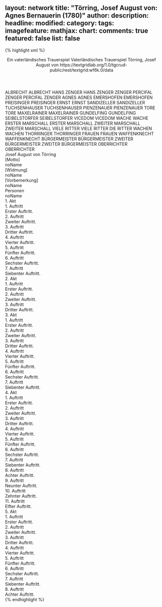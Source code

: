layout: network
title: "Törring, Josef August von: Agnes Bernauerin (1780)"
author:
description:
headline:
modified:
category:
tags:
imagefeature:
mathjax:
chart:
comments: true
featured: false
list: false
---
{% highlight xml %}
<?xml-model href="https://raw.githubusercontent.com/DLiNa/project/master/rules/lina.rnc"?><?xml-model href="https://raw.githubusercontent.com/DLiNa/project/master/rules/lina.sch"?>
<play xmlns="http://lina.digital">
  <header>
    <title>Agnes Bernauerin</title>
    <subtitle>Ein vaterländisches Trauerspiel</subtitle>
    <genretitle>Vaterländisches Trauerspiel</genretitle>
    <author>Törring, Josef August von</author>
    <date type="print" when="1780"/>
    <date type="premiere"/>
    <date type="written" when="1780"/>
    <source>https://textgridlab.org/1.0/tgcrud-public/rest/textgrid:wf6k.0/data</source>
  </header>
  <personae>
    <character>
      <name>ALBRECHT</name>
      <alias xml:id="albrecht">
        <name>ALBRECHT</name>
      </alias>
    </character>
    <character>
      <name>HANS ZENGER</name>
      <alias xml:id="hans_zenger">
        <name>HANS ZENGER</name>
      </alias>
      <alias xml:id="zenger">
        <name>ZENGER</name>
      </alias>
    </character>
    <character>
      <name>PERCIFAL ZENGER</name>
      <alias xml:id="percifal_zenger">
        <name>PERCIFAL ZENGER</name>
      </alias>
    </character>
    <character>
      <name>AGNES</name>
      <alias xml:id="agnes">
        <name>AGNES</name>
      </alias>
    </character>
    <character>
      <name>EMERSHOFEN</name>
      <alias xml:id="emershofen">
        <name>EMERSHOFEN</name>
      </alias>
    </character>
    <character>
      <name>PREISINGER</name>
      <alias xml:id="preisinger">
        <name>PREISINGER</name>
      </alias>
    </character>
    <character>
      <name>ERNST</name>
      <alias xml:id="ernst">
        <name>ERNST</name>
      </alias>
    </character>
    <character>
      <name>SANDIZELLER</name>
      <alias xml:id="sandizeller">
        <name>SANDIZELLER</name>
      </alias>
    </character>
    <character>
      <name>TUCHSENHAUSER</name>
      <alias xml:id="tuchsenhauser">
        <name>TUCHSENHAUSER</name>
      </alias>
    </character>
    <character>
      <name>PIENZENAUER</name>
      <alias xml:id="pienzenauer">
        <name>PIENZENAUER</name>
      </alias>
    </character>
    <character>
      <name>TORE</name>
      <alias xml:id="tore">
        <name>TORE</name>
      </alias>
    </character>
    <character>
      <name>MAXELRAINER</name>
      <alias xml:id="maxelrainer">
        <name>MAXELRAINER</name>
      </alias>
    </character>
    <character>
      <name>GUNDELFING</name>
      <alias xml:id="gundelfing">
        <name>GUNDELFING</name>
      </alias>
    </character>
    <character>
      <name>SEIBELSTORFER</name>
      <alias xml:id="seibelstorfer">
        <name>SEIBELSTORFER</name>
      </alias>
    </character>
    <character>
      <name>VICEDOM</name>
      <alias xml:id="vicedom">
        <name>VICEDOM</name>
      </alias>
    </character>
    <character>
      <name>WACHE</name>
      <alias xml:id="wache">
        <name>WACHE</name>
      </alias>
    </character>
    <character>
      <name>ERSTER MARSCHALL</name>
      <alias xml:id="erster_marschall">
        <name>ERSTER MARSCHALL</name>
      </alias>
    </character>
    <character>
      <name>ZWEITER MARSCHALL</name>
      <alias xml:id="zweiter_marschall">
        <name>ZWEITER MARSCHALL</name>
      </alias>
    </character>
    <character>
      <name>VIELE RITTER</name>
      <alias xml:id="viele_ritter">
        <name>VIELE RITTER</name>
      </alias>
      <alias xml:id="die_ritter">
        <name>DIE RITTER</name>
      </alias>
    </character>
    <character>
      <name>WACHEN</name>
      <alias xml:id="wachen">
        <name>WACHEN</name>
      </alias>
    </character>
    <character>
      <name>THORRINGER</name>
      <alias xml:id="thorringer">
        <name>THORRINGER</name>
      </alias>
    </character>
    <character>
      <name>FRAUEN</name>
      <alias xml:id="frauen">
        <name>FRAUEN</name>
      </alias>
    </character>
    <character>
      <name>WAFFENKNECHT</name>
      <alias xml:id="waffenknecht">
        <name>WAFFENKNECHT</name>
      </alias>
    </character>
    <character>
      <name>BÜRGERMEISTER</name>
      <alias xml:id="bürgermeister">
        <name>BÜRGERMEISTER</name>
      </alias>
    </character>
    <character>
      <name>ZWEITER BÜRGERMEISTER</name>
      <alias xml:id="zweiter_bürgermeister">
        <name>ZWEITER BÜRGERMEISTER</name>
      </alias>
    </character>
    <character>
      <name>OBERRICHTER</name>
      <alias xml:id="oberrichter">
        <name>OBERRICHTER</name>
      </alias>
    </character>
  </personae>
  <text>
    <div>
      <head>Josef August von Törring</head>
    </div>
    <div>
      <head>[Motto]</head>
      <div>
        <head>noName</head>
      </div>
    </div>
    <div>
      <head>[Widmung]</head>
      <div>
        <head>noName</head>
      </div>
    </div>
    <div>
      <head>[Vorbemerkung]</head>
      <div>
        <head>noName</head>
      </div>
    </div>
    <div>
      <head>Personen</head>
      <div>
        <head>noName</head>
      </div>
    </div>
    <div>
      <head>1. Akt</head>
      <div>
        <head>1. Auftritt</head>
        <div>
          <head>Erster Auftritt.</head>
          <sp who="#albrecht">
            <amount n="3" unit="speech_acts"/>
            <amount n="113" unit="words"/>
            <amount n="636" unit="chars"/>
          </sp>
          <sp who="#hans_zenger">
            <amount n="3" unit="speech_acts"/>
            <amount n="59" unit="words"/>
            <amount n="2" unit="lines"/>
            <amount n="299" unit="chars"/>
          </sp>
          <sp who="#percifal_zenger">
            <amount n="2" unit="speech_acts"/>
            <amount n="21" unit="words"/>
            <amount n="2" unit="lines"/>
            <amount n="106" unit="chars"/>
          </sp>
          <sp who="#agnes">
            <amount n="1" unit="speech_acts"/>
            <amount n="24" unit="words"/>
            <amount n="1" unit="lines"/>
            <amount n="95" unit="chars"/>
          </sp>
        </div>
      </div>
      <div>
        <head>2. Auftritt</head>
        <div>
          <head>Zweiter Auftritt.</head>
          <sp who="#albrecht">
            <amount n="16" unit="speech_acts"/>
            <amount n="663" unit="words"/>
            <amount n="6" unit="lines"/>
            <amount n="3697" unit="chars"/>
          </sp>
          <sp who="#agnes">
            <amount n="15" unit="speech_acts"/>
            <amount n="672" unit="words"/>
            <amount n="5" unit="lines"/>
            <amount n="3673" unit="chars"/>
          </sp>
        </div>
      </div>
      <div>
        <head>3. Auftritt</head>
        <div>
          <head>Dritter Auftritt.</head>
          <sp who="#hans_zenger">
            <amount n="2" unit="speech_acts"/>
            <amount n="30" unit="words"/>
            <amount n="1" unit="lines"/>
            <amount n="179" unit="chars"/>
          </sp>
          <sp who="#agnes">
            <amount n="2" unit="speech_acts"/>
            <amount n="12" unit="words"/>
            <amount n="2" unit="lines"/>
            <amount n="65" unit="chars"/>
          </sp>
          <sp who="#albrecht">
            <amount n="2" unit="speech_acts"/>
            <amount n="31" unit="words"/>
            <amount n="1" unit="lines"/>
            <amount n="174" unit="chars"/>
          </sp>
        </div>
      </div>
      <div>
        <head>4. Auftritt</head>
        <div>
          <head>Vierter Auftritt.</head>
          <sp who="#albrecht">
            <amount n="1" unit="speech_acts"/>
            <amount n="30" unit="words"/>
            <amount n="173" unit="chars"/>
          </sp>
        </div>
      </div>
      <div>
        <head>5. Auftritt</head>
        <div>
          <head>Fünfter Auftritt.</head>
          <sp who="#albrecht">
            <amount n="15" unit="speech_acts"/>
            <amount n="407" unit="words"/>
            <amount n="6" unit="lines"/>
            <amount n="2239" unit="chars"/>
          </sp>
          <sp who="#emershofen">
            <amount n="5" unit="speech_acts"/>
            <amount n="90" unit="words"/>
            <amount n="3" unit="lines"/>
            <amount n="520" unit="chars"/>
          </sp>
          <sp who="#preisinger">
            <amount n="6" unit="speech_acts"/>
            <amount n="116" unit="words"/>
            <amount n="3" unit="lines"/>
            <amount n="668" unit="chars"/>
          </sp>
          <sp who="#hans_zenger">
            <amount n="3" unit="speech_acts"/>
            <amount n="68" unit="words"/>
            <amount n="2" unit="lines"/>
            <amount n="388" unit="chars"/>
          </sp>
        </div>
      </div>
      <div>
        <head>6. Auftritt</head>
        <div>
          <head>Sechster Auftritt.</head>
          <sp who="#agnes">
            <amount n="5" unit="speech_acts"/>
            <amount n="58" unit="words"/>
            <amount n="4" unit="lines"/>
            <amount n="322" unit="chars"/>
          </sp>
          <sp who="#albrecht">
            <amount n="6" unit="speech_acts"/>
            <amount n="112" unit="words"/>
            <amount n="4" unit="lines"/>
            <amount n="618" unit="chars"/>
          </sp>
          <sp who="#hans_zenger">
            <amount n="4" unit="speech_acts"/>
            <amount n="37" unit="words"/>
            <amount n="3" unit="lines"/>
            <amount n="180" unit="chars"/>
          </sp>
          <sp who="#percifal_zenger">
            <amount n="4" unit="speech_acts"/>
            <amount n="75" unit="words"/>
            <amount n="3" unit="lines"/>
            <amount n="389" unit="chars"/>
          </sp>
        </div>
      </div>
      <div>
        <head>7. Auftritt</head>
        <div>
          <head>Siebenter Auftritt.</head>
          <sp who="#ernst">
            <amount n="7" unit="speech_acts"/>
            <amount n="359" unit="words"/>
            <amount n="4" unit="lines"/>
            <amount n="2100" unit="chars"/>
          </sp>
          <sp who="#sandizeller">
            <amount n="2" unit="speech_acts"/>
            <amount n="21" unit="words"/>
            <amount n="2" unit="lines"/>
            <amount n="122" unit="chars"/>
          </sp>
          <sp who="#tuchsenhauser">
            <amount n="3" unit="speech_acts"/>
            <amount n="313" unit="words"/>
            <amount n="2" unit="lines"/>
            <amount n="1724" unit="chars"/>
          </sp>
          <sp who="#pienzenauer">
            <amount n="2" unit="speech_acts"/>
            <amount n="27" unit="words"/>
            <amount n="1" unit="lines"/>
            <amount n="148" unit="chars"/>
          </sp>
          <sp who="#tore">
            <amount n="2" unit="speech_acts"/>
            <amount n="16" unit="words"/>
            <amount n="2" unit="lines"/>
            <amount n="79" unit="chars"/>
          </sp>
          <sp who="#maxelrainer">
            <amount n="2" unit="speech_acts"/>
            <amount n="166" unit="words"/>
            <amount n="1" unit="lines"/>
            <amount n="918" unit="chars"/>
          </sp>
          <sp who="#gundelfing">
            <amount n="1" unit="speech_acts"/>
            <amount n="173" unit="words"/>
            <amount n="969" unit="chars"/>
          </sp>
          <sp who="#seibelstorfer">
            <amount n="1" unit="speech_acts"/>
            <amount n="66" unit="words"/>
            <amount n="411" unit="chars"/>
          </sp>
          <sp who="#vicedom">
            <amount n="1" unit="speech_acts"/>
            <amount n="92" unit="words"/>
            <amount n="486" unit="chars"/>
          </sp>
        </div>
      </div>
    </div>
    <div>
      <head>2. Akt</head>
      <div>
        <head>1. Auftritt</head>
        <div>
          <head>Erster Auftritt.</head>
          <sp who="#agnes">
            <amount n="1" unit="speech_acts"/>
            <amount n="443" unit="words"/>
            <amount n="2341" unit="chars"/>
          </sp>
        </div>
      </div>
      <div>
        <head>2. Auftritt</head>
        <div>
          <head>Zweiter Auftritt.</head>
          <sp who="#hans_zenger">
            <amount n="11" unit="speech_acts"/>
            <amount n="228" unit="words"/>
            <amount n="8" unit="lines"/>
            <amount n="1172" unit="chars"/>
          </sp>
          <sp who="#agnes">
            <amount n="11" unit="speech_acts"/>
            <amount n="123" unit="words"/>
            <amount n="9" unit="lines"/>
            <amount n="629" unit="chars"/>
          </sp>
          <sp who="#wache">
            <amount n="1" unit="speech_acts"/>
            <amount n="10" unit="words"/>
            <amount n="1" unit="lines"/>
            <amount n="60" unit="chars"/>
          </sp>
        </div>
      </div>
      <div>
        <head>3. Auftritt</head>
        <div>
          <head>Dritter Auftritt.</head>
          <sp who="#albrecht">
            <amount n="11" unit="speech_acts"/>
            <amount n="695" unit="words"/>
            <amount n="5" unit="lines"/>
            <amount n="4090" unit="chars"/>
          </sp>
          <sp who="#erster_marschall">
            <amount n="3" unit="speech_acts"/>
            <amount n="56" unit="words"/>
            <amount n="2" unit="lines"/>
            <amount n="308" unit="chars"/>
          </sp>
          <sp who="#zweiter_marschall">
            <amount n="2" unit="speech_acts"/>
            <amount n="17" unit="words"/>
            <amount n="2" unit="lines"/>
            <amount n="107" unit="chars"/>
          </sp>
          <sp who="#vicedom">
            <amount n="4" unit="speech_acts"/>
            <amount n="35" unit="words"/>
            <amount n="4" unit="lines"/>
            <amount n="183" unit="chars"/>
          </sp>
          <sp who="#pienzenauer">
            <amount n="2" unit="speech_acts"/>
            <amount n="47" unit="words"/>
            <amount n="1" unit="lines"/>
            <amount n="286" unit="chars"/>
          </sp>
          <sp who="#ernst">
            <amount n="9" unit="speech_acts"/>
            <amount n="234" unit="words"/>
            <amount n="4" unit="lines"/>
            <amount n="1360" unit="chars"/>
          </sp>
          <sp who="#erster_marschall #zweiter_marschall">
            <amount n="1" unit="speech_acts"/>
            <amount n="1" unit="words"/>
            <amount n="1" unit="lines"/>
            <amount n="9" unit="chars"/>
          </sp>
          <sp who="#viele_ritter">
            <amount n="1" unit="speech_acts"/>
            <amount n="1" unit="words"/>
            <amount n="1" unit="lines"/>
            <amount n="9" unit="chars"/>
          </sp>
          <sp who="#gundelfing">
            <amount n="7" unit="speech_acts"/>
            <amount n="338" unit="words"/>
            <amount n="3" unit="lines"/>
            <amount n="1999" unit="chars"/>
          </sp>
          <sp who="#maxelrainer">
            <amount n="2" unit="speech_acts"/>
            <amount n="62" unit="words"/>
            <amount n="332" unit="chars"/>
          </sp>
          <sp who="#seibelstorfer">
            <amount n="1" unit="speech_acts"/>
            <amount n="50" unit="words"/>
            <amount n="270" unit="chars"/>
          </sp>
          <sp who="#preisinger">
            <amount n="1" unit="speech_acts"/>
            <amount n="30" unit="words"/>
            <amount n="190" unit="chars"/>
          </sp>
        </div>
      </div>
    </div>
    <div>
      <head>3. Akt</head>
      <div>
        <head>1. Auftritt</head>
        <div>
          <head>Erster Auftritt.</head>
          <sp who="#hans_zenger">
            <amount n="1" unit="speech_acts"/>
            <amount n="4" unit="words"/>
            <amount n="1" unit="lines"/>
            <amount n="17" unit="chars"/>
          </sp>
          <sp who="#wachen">
            <amount n="1" unit="speech_acts"/>
            <amount n="3" unit="words"/>
            <amount n="1" unit="lines"/>
            <amount n="20" unit="chars"/>
          </sp>
          <sp who="#agnes">
            <amount n="1" unit="speech_acts"/>
            <amount n="3" unit="words"/>
            <amount n="1" unit="lines"/>
            <amount n="19" unit="chars"/>
          </sp>
        </div>
      </div>
      <div>
        <head>2. Auftritt</head>
        <div>
          <head>Zweiter Auftritt.</head>
          <sp who="#agnes">
            <amount n="1" unit="speech_acts"/>
          </sp>
          <sp who="#albrecht">
            <amount n="3" unit="speech_acts"/>
            <amount n="89" unit="words"/>
            <amount n="1" unit="lines"/>
            <amount n="491" unit="chars"/>
          </sp>
          <sp who="#percifal_zenger">
            <amount n="1" unit="speech_acts"/>
            <amount n="7" unit="words"/>
            <amount n="1" unit="lines"/>
            <amount n="41" unit="chars"/>
          </sp>
          <sp who="#die_ritter">
            <amount n="1" unit="speech_acts"/>
            <amount n="2" unit="words"/>
            <amount n="1" unit="lines"/>
            <amount n="11" unit="chars"/>
          </sp>
        </div>
      </div>
      <div>
        <head>3. Auftritt</head>
        <div>
          <head>Dritter Auftritt.</head>
          <sp who="#agnes">
            <amount n="10" unit="speech_acts"/>
            <amount n="264" unit="words"/>
            <amount n="5" unit="lines"/>
            <amount n="1506" unit="chars"/>
          </sp>
          <sp who="#albrecht">
            <amount n="10" unit="speech_acts"/>
            <amount n="374" unit="words"/>
            <amount n="5" unit="lines"/>
            <amount n="2169" unit="chars"/>
          </sp>
        </div>
      </div>
      <div>
        <head>4. Auftritt</head>
        <div>
          <head>Vierter Auftritt.</head>
          <sp who="#hans_zenger">
            <amount n="5" unit="speech_acts"/>
            <amount n="81" unit="words"/>
            <amount n="3" unit="lines"/>
            <amount n="465" unit="chars"/>
          </sp>
          <sp who="#albrecht">
            <amount n="4" unit="speech_acts"/>
            <amount n="48" unit="words"/>
            <amount n="3" unit="lines"/>
            <amount n="247" unit="chars"/>
          </sp>
          <sp who="#agnes">
            <amount n="1" unit="speech_acts"/>
            <amount n="95" unit="words"/>
            <amount n="475" unit="chars"/>
          </sp>
        </div>
      </div>
      <div>
        <head>5. Auftritt</head>
        <div>
          <head>Fünfter Auftritt.</head>
          <sp who="#albrecht">
            <amount n="9" unit="speech_acts"/>
            <amount n="130" unit="words"/>
            <amount n="7" unit="lines"/>
            <amount n="720" unit="chars"/>
          </sp>
          <sp who="#gundelfing">
            <amount n="9" unit="speech_acts"/>
            <amount n="286" unit="words"/>
            <amount n="3" unit="lines"/>
            <amount n="1677" unit="chars"/>
          </sp>
        </div>
      </div>
      <div>
        <head>6. Auftritt</head>
        <div>
          <head>Sechster Auftritt.</head>
          <sp who="#albrecht">
            <amount n="26" unit="speech_acts"/>
            <amount n="370" unit="words"/>
            <amount n="23" unit="lines"/>
            <amount n="2026" unit="chars"/>
          </sp>
          <sp who="#thorringer">
            <amount n="20" unit="speech_acts"/>
            <amount n="962" unit="words"/>
            <amount n="11" unit="lines"/>
            <amount n="5541" unit="chars"/>
          </sp>
          <sp who="#gundelfing">
            <amount n="10" unit="speech_acts"/>
            <amount n="122" unit="words"/>
            <amount n="8" unit="lines"/>
            <amount n="677" unit="chars"/>
          </sp>
        </div>
      </div>
      <div>
        <head>7. Auftritt</head>
        <div>
          <head>Siebenter Auftritt.</head>
          <sp who="#ernst">
            <amount n="5" unit="speech_acts"/>
            <amount n="215" unit="words"/>
            <amount n="2" unit="lines"/>
            <amount n="1228" unit="chars"/>
          </sp>
          <sp who="#vicedom">
            <amount n="5" unit="speech_acts"/>
            <amount n="85" unit="words"/>
            <amount n="3" unit="lines"/>
            <amount n="407" unit="chars"/>
          </sp>
          <sp who="#tuchsenhauser">
            <amount n="5" unit="speech_acts"/>
            <amount n="194" unit="words"/>
            <amount n="2" unit="lines"/>
            <amount n="1052" unit="chars"/>
          </sp>
          <sp who="#pienzenauer">
            <amount n="1" unit="speech_acts"/>
            <amount n="6" unit="words"/>
            <amount n="1" unit="lines"/>
            <amount n="37" unit="chars"/>
          </sp>
          <sp who="#seibelstorfer">
            <amount n="1" unit="speech_acts"/>
            <amount n="21" unit="words"/>
            <amount n="114" unit="chars"/>
          </sp>
          <sp who="#maxelrainer">
            <amount n="1" unit="speech_acts"/>
            <amount n="13" unit="words"/>
            <amount n="1" unit="lines"/>
            <amount n="69" unit="chars"/>
          </sp>
        </div>
      </div>
    </div>
    <div>
      <head>4. Akt</head>
      <div>
        <head>1. Auftritt</head>
        <div>
          <head>Erster Auftritt.</head>
          <sp who="#albrecht">
            <amount n="9" unit="speech_acts"/>
            <amount n="274" unit="words"/>
            <amount n="8" unit="lines"/>
            <amount n="1586" unit="chars"/>
          </sp>
          <sp who="#tuchsenhauser">
            <amount n="6" unit="speech_acts"/>
            <amount n="313" unit="words"/>
            <amount n="1" unit="lines"/>
            <amount n="1816" unit="chars"/>
          </sp>
          <sp who="#tore">
            <amount n="3" unit="speech_acts"/>
            <amount n="23" unit="words"/>
            <amount n="3" unit="lines"/>
            <amount n="125" unit="chars"/>
          </sp>
        </div>
      </div>
      <div>
        <head>2. Auftritt</head>
        <div>
          <head>Zweiter Auftritt.</head>
          <sp who="#tuchsenhauser">
            <amount n="6" unit="speech_acts"/>
            <amount n="94" unit="words"/>
            <amount n="5" unit="lines"/>
            <amount n="486" unit="chars"/>
          </sp>
          <sp who="#tore">
            <amount n="5" unit="speech_acts"/>
            <amount n="87" unit="words"/>
            <amount n="3" unit="lines"/>
            <amount n="471" unit="chars"/>
          </sp>
        </div>
      </div>
      <div>
        <head>3. Auftritt</head>
        <div>
          <head>Dritter Auftritt.</head>
          <sp who="#percifal_zenger">
            <amount n="7" unit="speech_acts"/>
            <amount n="95" unit="words"/>
            <amount n="6" unit="lines"/>
            <amount n="477" unit="chars"/>
          </sp>
          <sp who="#agnes">
            <amount n="7" unit="speech_acts"/>
            <amount n="142" unit="words"/>
            <amount n="4" unit="lines"/>
            <amount n="823" unit="chars"/>
          </sp>
          <sp who="#hans_zenger">
            <amount n="6" unit="speech_acts"/>
            <amount n="123" unit="words"/>
            <amount n="2" unit="lines"/>
            <amount n="685" unit="chars"/>
          </sp>
          <sp who="#albrecht">
            <amount n="13" unit="speech_acts"/>
            <amount n="350" unit="words"/>
            <amount n="8" unit="lines"/>
            <amount n="1955" unit="chars"/>
          </sp>
          <sp who="#zenger">
            <amount n="1" unit="speech_acts"/>
            <amount n="32" unit="words"/>
            <amount n="192" unit="chars"/>
          </sp>
        </div>
      </div>
      <div>
        <head>4. Auftritt</head>
        <div>
          <head>Vierter Auftritt.</head>
          <sp who="#albrecht">
            <amount n="4" unit="speech_acts"/>
            <amount n="53" unit="words"/>
            <amount n="3" unit="lines"/>
            <amount n="290" unit="chars"/>
          </sp>
          <sp who="#tore">
            <amount n="5" unit="speech_acts"/>
            <amount n="80" unit="words"/>
            <amount n="3" unit="lines"/>
            <amount n="443" unit="chars"/>
          </sp>
          <sp who="#hans_zenger">
            <amount n="2" unit="speech_acts"/>
            <amount n="18" unit="words"/>
            <amount n="2" unit="lines"/>
            <amount n="98" unit="chars"/>
          </sp>
          <sp who="#tuchsenhauser">
            <amount n="5" unit="speech_acts"/>
            <amount n="50" unit="words"/>
            <amount n="4" unit="lines"/>
            <amount n="301" unit="chars"/>
          </sp>
        </div>
      </div>
      <div>
        <head>5. Auftritt</head>
        <div>
          <head>Fünfter Auftritt.</head>
          <sp who="#agnes">
            <amount n="3" unit="speech_acts"/>
            <amount n="40" unit="words"/>
            <amount n="2" unit="lines"/>
            <amount n="223" unit="chars"/>
          </sp>
          <sp who="#albrecht">
            <amount n="4" unit="speech_acts"/>
            <amount n="43" unit="words"/>
            <amount n="3" unit="lines"/>
            <amount n="239" unit="chars"/>
          </sp>
          <sp who="#percifal_zenger">
            <amount n="1" unit="speech_acts"/>
            <amount n="4" unit="words"/>
            <amount n="1" unit="lines"/>
            <amount n="21" unit="chars"/>
          </sp>
          <sp who="#hans_zenger">
            <amount n="1" unit="speech_acts"/>
            <amount n="2" unit="words"/>
            <amount n="1" unit="lines"/>
            <amount n="10" unit="chars"/>
          </sp>
        </div>
      </div>
      <div>
        <head>6. Auftritt</head>
        <div>
          <head>Sechster Auftritt.</head>
          <sp who="#agnes">
            <amount n="2" unit="speech_acts"/>
            <amount n="40" unit="words"/>
            <amount n="1" unit="lines"/>
            <amount n="200" unit="chars"/>
          </sp>
          <sp who="#frauen">
            <amount n="1" unit="speech_acts"/>
            <amount n="1" unit="words"/>
            <amount n="1" unit="lines"/>
            <amount n="5" unit="chars"/>
          </sp>
        </div>
      </div>
      <div>
        <head>7. Auftritt</head>
        <div>
          <head>Siebenter Auftritt.</head>
          <sp who="#hans_zenger">
            <amount n="4" unit="speech_acts"/>
            <amount n="144" unit="words"/>
            <amount n="2" unit="lines"/>
            <amount n="794" unit="chars"/>
          </sp>
          <sp who="#agnes">
            <amount n="4" unit="speech_acts"/>
            <amount n="31" unit="words"/>
            <amount n="4" unit="lines"/>
            <amount n="190" unit="chars"/>
          </sp>
        </div>
      </div>
      <div>
        <head>8. Auftritt</head>
        <div>
          <head>Achter Auftritt.</head>
          <sp who="#tuchsenhauser">
            <amount n="28" unit="speech_acts"/>
            <amount n="684" unit="words"/>
            <amount n="16" unit="lines"/>
            <amount n="3799" unit="chars"/>
          </sp>
          <sp who="#agnes">
            <amount n="28" unit="speech_acts"/>
            <amount n="536" unit="words"/>
            <amount n="19" unit="lines"/>
            <amount n="2970" unit="chars"/>
          </sp>
        </div>
      </div>
      <div>
        <head>9. Auftritt</head>
        <div>
          <head>Neunter Auftritt.</head>
          <sp who="#tore">
            <amount n="2" unit="speech_acts"/>
            <amount n="5" unit="words"/>
            <amount n="2" unit="lines"/>
            <amount n="21" unit="chars"/>
          </sp>
          <sp who="#tuchsenhauser">
            <amount n="2" unit="speech_acts"/>
            <amount n="5" unit="words"/>
            <amount n="2" unit="lines"/>
            <amount n="16" unit="chars"/>
          </sp>
          <sp who="#agnes">
            <amount n="1" unit="speech_acts"/>
            <amount n="12" unit="words"/>
            <amount n="1" unit="lines"/>
            <amount n="60" unit="chars"/>
          </sp>
        </div>
      </div>
      <div>
        <head>10. Auftritt</head>
        <div>
          <head>Zehnter Auftritt.</head>
          <sp who="#hans_zenger">
            <amount n="3" unit="speech_acts"/>
            <amount n="43" unit="words"/>
            <amount n="2" unit="lines"/>
            <amount n="237" unit="chars"/>
          </sp>
          <sp who="#tuchsenhauser">
            <amount n="2" unit="speech_acts"/>
            <amount n="12" unit="words"/>
            <amount n="2" unit="lines"/>
            <amount n="75" unit="chars"/>
          </sp>
        </div>
      </div>
      <div>
        <head>11. Auftritt</head>
        <div>
          <head>Elfter Auftritt.</head>
          <sp who="#hans_zenger">
            <amount n="1" unit="speech_acts"/>
            <amount n="6" unit="words"/>
            <amount n="1" unit="lines"/>
            <amount n="35" unit="chars"/>
          </sp>
          <sp who="#tore">
            <amount n="1" unit="speech_acts"/>
            <amount n="10" unit="words"/>
            <amount n="1" unit="lines"/>
            <amount n="55" unit="chars"/>
          </sp>
        </div>
      </div>
    </div>
    <div>
      <head>5. Akt</head>
      <div>
        <head>1. Auftritt</head>
        <div>
          <head>Erster Auftritt.</head>
          <sp who="#vicedom">
            <amount n="4" unit="speech_acts"/>
            <amount n="102" unit="words"/>
            <amount n="1" unit="lines"/>
            <amount n="588" unit="chars"/>
          </sp>
          <sp who="#tuchsenhauser">
            <amount n="4" unit="speech_acts"/>
            <amount n="185" unit="words"/>
            <amount n="1" unit="lines"/>
            <amount n="1073" unit="chars"/>
          </sp>
        </div>
      </div>
      <div>
        <head>2. Auftritt</head>
        <div>
          <head>Zweiter Auftritt.</head>
          <sp who="#agnes">
            <amount n="2" unit="speech_acts"/>
            <amount n="297" unit="words"/>
            <amount n="1" unit="lines"/>
            <amount n="1587" unit="chars"/>
          </sp>
          <sp who="#waffenknecht">
            <amount n="1" unit="speech_acts"/>
            <amount n="11" unit="words"/>
            <amount n="1" unit="lines"/>
            <amount n="51" unit="chars"/>
          </sp>
        </div>
      </div>
      <div>
        <head>3. Auftritt</head>
        <div>
          <head>Dritter Auftritt.</head>
          <sp who="#vicedom">
            <amount n="2" unit="speech_acts"/>
            <amount n="77" unit="words"/>
            <amount n="422" unit="chars"/>
          </sp>
          <sp who="#bürgermeister">
            <amount n="1" unit="speech_acts"/>
            <amount n="13" unit="words"/>
            <amount n="1" unit="lines"/>
            <amount n="84" unit="chars"/>
          </sp>
          <sp who="#zweiter_bürgermeister">
            <amount n="1" unit="speech_acts"/>
            <amount n="12" unit="words"/>
            <amount n="1" unit="lines"/>
            <amount n="57" unit="chars"/>
          </sp>
        </div>
      </div>
      <div>
        <head>4. Auftritt</head>
        <div>
          <head>Vierter Auftritt.</head>
          <sp who="#oberrichter">
            <amount n="11" unit="speech_acts"/>
            <amount n="100" unit="words"/>
            <amount n="10" unit="lines"/>
            <amount n="556" unit="chars"/>
          </sp>
          <sp who="#agnes">
            <amount n="12" unit="speech_acts"/>
            <amount n="209" unit="words"/>
            <amount n="6" unit="lines"/>
            <amount n="1202" unit="chars"/>
          </sp>
          <sp who="#vicedom">
            <amount n="5" unit="speech_acts"/>
            <amount n="180" unit="words"/>
            <amount n="3" unit="lines"/>
            <amount n="1031" unit="chars"/>
          </sp>
        </div>
      </div>
      <div>
        <head>5. Auftritt</head>
        <div>
          <head>Fünfter Auftritt.</head>
          <sp who="#albrecht">
            <amount n="5" unit="speech_acts"/>
            <amount n="121" unit="words"/>
            <amount n="2" unit="lines"/>
            <amount n="683" unit="chars"/>
          </sp>
          <sp who="#percifal_zenger">
            <amount n="2" unit="speech_acts"/>
            <amount n="25" unit="words"/>
            <amount n="1" unit="lines"/>
            <amount n="134" unit="chars"/>
          </sp>
          <sp who="#hans_zenger">
            <amount n="3" unit="speech_acts"/>
            <amount n="47" unit="words"/>
            <amount n="2" unit="lines"/>
            <amount n="269" unit="chars"/>
          </sp>
        </div>
      </div>
      <div>
        <head>6. Auftritt</head>
        <div>
          <head>Sechster Auftritt.</head>
          <sp who="#agnes">
            <amount n="3" unit="speech_acts"/>
            <amount n="24" unit="words"/>
            <amount n="3" unit="lines"/>
            <amount n="150" unit="chars"/>
          </sp>
          <sp who="#vicedom">
            <amount n="3" unit="speech_acts"/>
            <amount n="32" unit="words"/>
            <amount n="2" unit="lines"/>
            <amount n="180" unit="chars"/>
          </sp>
        </div>
      </div>
      <div>
        <head>7. Auftritt</head>
        <div>
          <head>Siebenter Auftritt.</head>
          <sp who="#albrecht">
            <amount n="4" unit="speech_acts"/>
            <amount n="58" unit="words"/>
            <amount n="1" unit="lines"/>
            <amount n="284" unit="chars"/>
          </sp>
          <sp who="#percifal_zenger">
            <amount n="3" unit="speech_acts"/>
            <amount n="31" unit="words"/>
            <amount n="3" unit="lines"/>
            <amount n="184" unit="chars"/>
          </sp>
        </div>
      </div>
      <div>
        <head>8. Auftritt</head>
        <div>
          <head>Achter Auftritt.</head>
          <sp who="#ernst">
            <amount n="9" unit="speech_acts"/>
            <amount n="169" unit="words"/>
            <amount n="5" unit="lines"/>
            <amount n="914" unit="chars"/>
          </sp>
          <sp who="#albrecht">
            <amount n="7" unit="speech_acts"/>
            <amount n="210" unit="words"/>
            <amount n="3" unit="lines"/>
            <amount n="1161" unit="chars"/>
          </sp>
          <sp who="#gundelfing">
            <amount n="3" unit="speech_acts"/>
            <amount n="98" unit="words"/>
            <amount n="1" unit="lines"/>
            <amount n="549" unit="chars"/>
          </sp>
          <sp who="#percifal_zenger">
            <amount n="1" unit="speech_acts"/>
            <amount n="12" unit="words"/>
            <amount n="1" unit="lines"/>
            <amount n="71" unit="chars"/>
          </sp>
          <sp who="#sandizeller">
            <amount n="1" unit="speech_acts"/>
            <amount n="8" unit="words"/>
            <amount n="1" unit="lines"/>
            <amount n="45" unit="chars"/>
          </sp>
          <sp who="#percifal_zenger #gundelfing #sandizeller #maxelrainer #tore #viele_ritter">
            <amount n="1" unit="speech_acts"/>
            <amount n="1" unit="words"/>
            <amount n="1" unit="lines"/>
            <amount n="10" unit="chars"/>
          </sp>
        </div>
      </div>
    </div>
  </text>
</play>
{% endhighlight %}